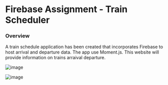 # Firebase Assignment - Train Scheduler 

### Overview

A train schedule application has been created that incorporates Firebase to host arrival and departure data. The app use Moment.js. This website will provide information on trains arraival departure. 


![image](https://user-images.githubusercontent.com/50332749/67601451-68395200-f742-11e9-91eb-3dcf8ee8a7ab.png)

![image](https://user-images.githubusercontent.com/50332749/67601487-80a96c80-f742-11e9-9caa-523b0551556a.png)